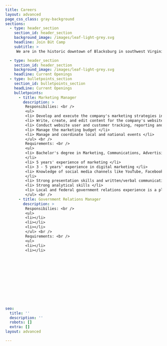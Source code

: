 ```yaml
---
title: Careers
layout: advanced
page_css_class: gray-background
sections:
  - type: header_section
    section_id: header_section
    background_image: /images/leaf-light-grey.svg
    headline: Join Büt Camp
    subtitle: >
     We are in the historic downtown of Blacksburg in southwest Virginia.  It is rated among the best place to live, study and work in the country.  In the middle of the New River valley, it is between the Blue Ridge and the Alleghany mountains, and is surrounded by many national parks.  Outdoor activity are countless and year-round.  The town has a mix of urban and country living.  Joint our team!

  - type: header_section
    section_id: header_section
    background_image: /images/leaf-light-grey.svg
    headline: Current Openings
  - type: bulletpoints_section
    section_id: bulletpoints_section
    headLine: Current Openings
    bulletpoints:
      - title: Marketing Manager
        description: >
         Responsibilies: <br />
         <ul> 
         <li> Develop and execute the company's marketing strategies including our e-commerce presence, social marketing and advertising, email marketing </li>
         <li> Write, create, and edit content for the company's website, blogs, Facebook, Twitter and other social media channels </li>
         <li> Conduct website user and customer tracking, reporting and analyzing the results from the company's marketing solutions </li>
         <li> Manage the marketing budget </li>
         <li> Manage and coordinate local and national events </li>
         </ul> <br />
         Requirements: <br />
         <ul>
         <li> Bachelor's degree in Marketing, Communications, Advertising or Enghlish 
         </li>
         <li> 5 years' experience of marketing </li>
         <li> 3 - 5 years' experience in digital marketing </li>
         <li> Knowledge of social media channels like YouTube, Facebook, Twitter, etc. 
         </li>
         <li> Strong presentation skills and written/verbal communication </li>
         <li> Strong analytical skills </li>
         <li> Local and federal government relations experience is a plus </li>
         </ul> <br />
      - title: Government Relations Manager
        description: > 
         Responsibilies: <br />
         <ul>
         <li></li>
         <li></li>
         <li></li>
         </ul> <br />
         Requirements: <br />
         <ul>
         <li></li>
         <li></li>
         




         
         


      
  

seo:
  title: ''
  description: ''
  robots: []
  extra: []
layout: advanced

---
```

